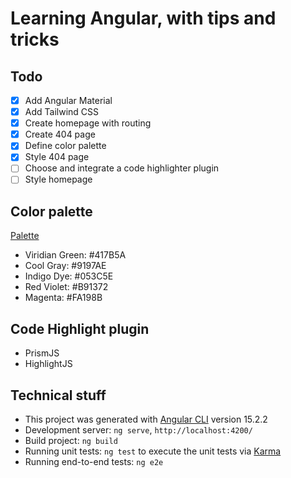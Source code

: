 # Learning Angular, with tips and tricks

## Todo

* [x] Add Angular Material
* [x] Add Tailwind CSS
* [x] Create homepage with routing
* [x] Create 404 page
* [x] Define color palette
* [x] Style 404 page
* [ ] Choose and integrate a code highlighter plugin
* [ ] Style homepage

## Color palette

[Palette](https://coolors.co/417b5a-9197ae-053c5e-b91372-fa198b)

* Viridian Green: #417B5A
* Cool Gray: #9197AE
* Indigo Dye: #053C5E
* Red Violet: #B91372
* Magenta: #FA198B

## Code Highlight plugin

* PrismJS
* HighlightJS

## Technical stuff

* This project was generated with [Angular CLI](https://github.com/angular/angular-cli) version 15.2.2
* Development server: `ng serve`, `http://localhost:4200/`
* Build project: `ng build`
* Running unit tests: `ng test` to execute the unit tests via [Karma](https://karma-runner.github.io)
* Running end-to-end tests: `ng e2e`
